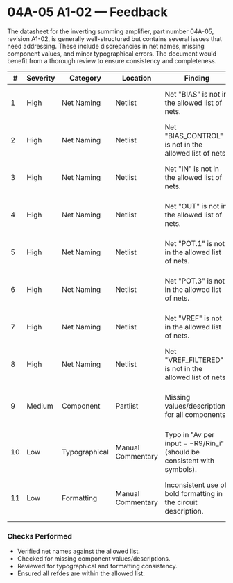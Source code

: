 # 04A-05 A1-02 — Feedback

The datasheet for the inverting summing amplifier, part number 04A-05, revision A1-02, is generally well-structured but contains several issues that need addressing. These include discrepancies in net names, missing component values, and minor typographical errors. The document would benefit from a thorough review to ensure consistency and completeness.

| #  | Severity | Category     | Location          | Finding                                                                 | Suggested Fix                                                      | Confidence |
|----|----------|--------------|-------------------|------------------------------------------------------------------------|-------------------------------------------------------------------|------------|
| 1  | High     | Net Naming   | Netlist           | Net "BIAS" is not in the allowed list of nets.                         | Verify the net name and update to an allowed net if necessary.    | High       |
| 2  | High     | Net Naming   | Netlist           | Net "BIAS_CONTROL" is not in the allowed list of nets.                 | Verify the net name and update to an allowed net if necessary.    | High       |
| 3  | High     | Net Naming   | Netlist           | Net "IN" is not in the allowed list of nets.                           | Verify the net name and update to an allowed net if necessary.    | High       |
| 4  | High     | Net Naming   | Netlist           | Net "OUT" is not in the allowed list of nets.                          | Verify the net name and update to an allowed net if necessary.    | High       |
| 5  | High     | Net Naming   | Netlist           | Net "POT.1" is not in the allowed list of nets.                        | Verify the net name and update to an allowed net if necessary.    | High       |
| 6  | High     | Net Naming   | Netlist           | Net "POT.3" is not in the allowed list of nets.                        | Verify the net name and update to an allowed net if necessary.    | High       |
| 7  | High     | Net Naming   | Netlist           | Net "VREF" is not in the allowed list of nets.                         | Verify the net name and update to an allowed net if necessary.    | High       |
| 8  | High     | Net Naming   | Netlist           | Net "VREF_FILTERED" is not in the allowed list of nets.                | Verify the net name and update to an allowed net if necessary.    | High       |
| 9  | Medium   | Component    | Partlist          | Missing values/descriptions for all components.                        | Add values/descriptions for each component in the part list.      | High       |
| 10 | Low      | Typographical| Manual Commentary | Typo in "Av per input = −R9/Rin_i" (should be consistent with symbols).| Ensure consistent use of symbols and notation.                    | Medium     |
| 11 | Low      | Formatting   | Manual Commentary | Inconsistent use of bold formatting in the circuit description.        | Standardize formatting for emphasis throughout the document.      | Medium     |

### Checks Performed

- Verified net names against the allowed list.
- Checked for missing component values/descriptions.
- Reviewed for typographical and formatting consistency.
- Ensured all refdes are within the allowed list.